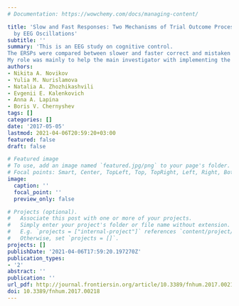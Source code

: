 ```yaml
---
# Documentation: https://wowchemy.com/docs/managing-content/

title: 'Slow and Fast Responses: Two Mechanisms of Trial Outcome Processing Revealed
  by EEG Oscillations'
subtitle: ''
summary: 'This is an EEG study on cognitive control.
The ERSPs were compared between slower and faster correct and mistaken responses in order to look for the relationship between RTs, attention, and uncertainty.
My role was mainly to help the main investigator with implementing the analyses in MATLAB.'
authors:
- Nikita A. Novikov
- Yulia M. Nurislamova
- Natalia A. Zhozhikashvili
- Evgenii E. Kalenkovich
- Anna A. Lapina
- Boris V. Chernyshev
tags: []
categories: []
date: '2017-05-05'
lastmod: 2021-04-06T20:59:20+03:00
featured: false
draft: false

# Featured image
# To use, add an image named `featured.jpg/png` to your page's folder.
# Focal points: Smart, Center, TopLeft, Top, TopRight, Left, Right, BottomLeft, Bottom, BottomRight.
image:
  caption: ''
  focal_point: ''
  preview_only: false

# Projects (optional).
#   Associate this post with one or more of your projects.
#   Simply enter your project's folder or file name without extension.
#   E.g. `projects = ["internal-project"]` references `content/project/deep-learning/index.md`.
#   Otherwise, set `projects = []`.
projects: []
publishDate: '2021-04-06T17:59:20.197270Z'
publication_types:
- '2'
abstract: ''
publication: ''
url_pdf: http://journal.frontiersin.org/article/10.3389/fnhum.2017.00218/full
doi: 10.3389/fnhum.2017.00218
---
```

